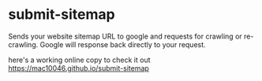 # submit-sitemap
Sends your website sitemap URL to google and requests for crawling or re-crawling. Google will response back directly to your request.

here's a working online copy to check it out https://mac10046.github.io/submit-sitemap

